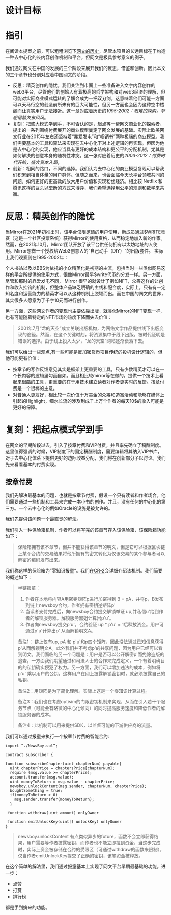 设计目标
===

# 指引

在阅读本提案之前，可以粗粗浏览下[网文的历史](../misc/the-history-of-webnovel.md)，尽管本项目的长远目标在于构造一种去中心化的长内容创作机制和平台，但网文是极具参考意义的例子。

我们通过网文在中国的发展的三个阶段来展开我们的反思，借鉴和创新。因此本文的三个章节也分别对应着中国网文的阶段。

- 反思：精英创作的隐忧。我们关注到市面上一些准备进入文字内容创作的web3平台，尽管他们的创始人有着极高的哲学架构和对web3经济的理解，但可能对实际商业模式运转的了解会成为一把双刃剑。这意味着他们可能一方面可以天马行空的创造前所未有的巨大可能性，但另一方面也会因为这种空中楼阁而让真实用户无法接近。这一章对应着历史的*1995-2002：艰难的探索，草船借箭欠东风风*。
- 复刻：把盛大模式学到手，不可否认的是，起点等一帮网文商业化的探索者，提出的一系列围绕付费展开的商业模型奠定了网文发展的基础。实际上欧美网文行业在2015年左右还坚持着“靠爱发电”和“畅销书”两种极端的商业模型。我们需要基本的工具和算法来实现在去中心化下对上述逻辑的再实现。但因为他是去中心化的实现，他应当具有更好的成本结构和更公平的分配机制，尤其是如何解决的创意本身的随机性冲突。这一张对应着历史的*2003-2012：付费时代开始，盛大资本入局*。
- 创新：相同的路口，不同的选择。我们认为去中心化的商业模型复现可以帮我们积累到相当体量的用户群体。但随之而来，也会面临今天长平台领域共同的问题，如何更好的更高效的放大用户价值和实现粉丝经济。相比较 Netflix 和腾讯这样的巨头以垄断的方式来博弈，我们希望选择用公平的规则和数学来共赢。

# 反思：精英创作的隐忧

当Mirror在2021年初推出时，该平台仅限邀请的用户使用，新成员通过$WRITE竞赛‌（这是一个社区投票系统）获得Mirror的使用资格，从而稳定地加入新的作家。然而，在2021年10月，Mirror团队开放了该平台供任何拥有以太坊地址的人使用‌。Mirror想做一个授权给Web3创意人的“自己动手（DIY）“的出版套件。
实际上我们观察到在1995-2002年：

个人书站以及以BBS为依托的小众精英化是初期的主流，包括当时一些类似网易这样的平台所提供的使用方式，很像Mirror最早$write代币的分发一样。另一方面，尽管和那时的靠爱发电不同， Mirror 很早的就设计了例如NFT，众筹这样的让创作和收入挂钩的机制，但整体产品缺乏明确的主线和配合度，实际上，只有有一定知名度和运营能力的精英才可以从这种机制上脱颖而出。而在中国的网文的世界，其实很多人愿意为了千字10元而进行创作。

另一方面，这些网文作者的变现也主要依靠出版，就类似Mirror的NFT变现一样,也有可能随着特定的NFT市场的热度下降而失去价值：

> 2001年7月“龙的天空”成立关联出版机构，为网络文学作品提供线下出版变现的途径。然而，在这个关键时刻，将资源集中于线下出版，被时代证明是错误的选择。由于线上投入太少，“龙的天空”网站逐渐衰落下去。

我们可以给出一些观点,有一些可能是反加密货币项目传统的投机设计逻辑的，但他可能更有价值：

- 按章节的写作反馈意见其实是框架上更重要的工具，只有少数精英才可以在一个长内容的逻辑里勾画自如。而且相比较mirror等在做的，提供一个技术上看起来很酷的工具，更重要的在于用技术建立读者对作者更实时的反馈。按章付费是一个很棒的主意。
- 对普通人更友好，相比较一次价值十万美金的众筹和造富活动和能够在媒体上引起的Highlight，细水长流的涉及到成千上万个作者的每天10$的收入可能是更好的保障。




# 复刻：把起点模式学到手

在网文的早期阶段过去，引入了按章付费和VIP付费，并且率先确立了稿酬制度。这里值得强调的时候，VIP制度下的固定稿酬制度，需要编辑将其纳入VIP书库，对于去中心化体系下提供更好的边际收益分配，我们将在创新部分予以讨论。我们先来看看基本的付费实现。

## 按章付费

我们先解决最基本的问题，也就是按章节付费，假设一个只有读者和作者场合，他们需要通过一些机制和工具来完成一本小书的创作。并且，没有任何的中心化的第三方。一个去中心化的例如Oracle的设施是被允许的。

我们先提供该问题一个最直觉的解法。

我们引入一种保险箱机制，作者可以将写完的该章节存入该保险箱，该保险箱功能如下：

> 保险箱拥有该不章节，但并不能获得该章节的明文，但是它可以根据区块链上某个合约的交易结果将他所拥有的密文转化为仅该交易的某个参与者可以解密的编码发布出来。

我们称这样的保险箱为”零知识报童“。我们在[CR-2](CR-2.zh.md)会详细介绍该机制。我们简要的概述如下：

> 半链报童：
> 1. 作者在本地将内容A用密钥矩阵p进行加密得到 B = pA，并将p，B发布到链上newsboy合约，作者拥有密钥逆矩阵p'
> 2. 当读者支付完成后，向newsboy合约提交解锁举证 up,并私信u'给到作者的解锁服务器。解锁服务器姐计算出p'u'。
> 3. 作者向newsboy提交p'u'，合约验证 up * p'u' = 1后释放资金。用户可通过p'u'计算出p' 从而解锁明文A。
> 
> 备注1： 链上仅有up, pA 和 p'u'和p四个矩阵，因此没法通过已知信息获得p'从而解锁明文A。此外我们并不考虑p'的共享问题，因为用户已经可以看到明文。我们面临的另一个问题是：用户是否可以公开解密p'而免除盗版的追查，一方面我们期望通过和司法人士的合作来完成定义，一个有着明确目的的私钥确实侵犯了权力。另一方面，我们可以增加违法的成本，例如将p'u' 乘以用户的公钥，这样用户在网上披露解锁密钥时，就必须披露自己的私钥。
> 
> 备注2：用矩阵是为了简化理解。实际上这是一个零知识计算过程。
> 
> 备注3：我们也在考虑optisim的门限密钥机制来实现，从而在引入若干个服务节点（可能会有略微的中心化倾向）的同时提高服务速度和降低作者的解锁服务器的成本。
> 
> 备注4：此机制可以用来提供SDK，以监督可能的下游供应商的流量。

我们可以通过报童来执行一个按章节付费的智能合约:

```solidity
import “./NewsBoy.sol”;

contract subscriber {

function subscribeChapter(uint chapterNum) payable{
  uint chapterPrice = chaptersPrice[chapterNum];
  require (msg.value >= chapterPrice);
  account.transfer(msg.value);
  uint moneyToReturn = msg.value - chapterPrice;
  newsboy.unlockContent(msg.sender, chapterNum, chapterPrice); 
  boughtSomething = true;
  if(moneyToReturn > 0)
    msg.sender.transfer(moneyToReturn);
  }

 function withdraw(uint amount) onlyOwner

 function emitUnlockKey(uint[] unlockKey) onlyOwner
}
```

> newsboy.unlockContent 有点类似异步的future，函数不会立即获得结果，用户需要等作者披露密钥，而作者也不能立即拉到资金，当这步完成时，实际上资金被存储在合约的受限区（可通过withdraw的函数来限制），仅当作者emitUnlockKey提交了正确的密钥，该笔资金被释放。

在这个简单的解法里，我们通过报童基本上实现了网文平台早期最基础的功能。进一步：
- 点赞
- 打赏
- 排行榜
  
都是手到擒来的功能。
